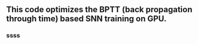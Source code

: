 ## This code optimizes the BPTT (back propagation through time) based SNN training on GPU.


### ssss
